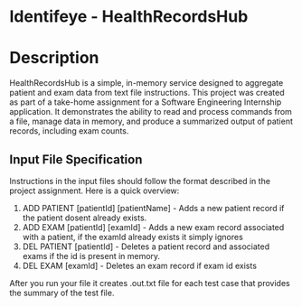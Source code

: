 # Identifeye - HealthRecordsHub

# Description

HealthRecordsHub is a simple, in-memory service designed to aggregate patient and exam data from text file instructions. This project was created as part of a take-home assignment for a Software Engineering Internship application. It demonstrates the ability to read and process commands from a file, manage data in memory, and produce a summarized output of patient records, including exam counts.

## Input File Specification
Instructions in the input files should follow the format described in the project assignment. Here is a quick overview:

1. ADD PATIENT [patientId] [patientName] - Adds a new patient record if the patient dosent already exists.
2. ADD EXAM [patientId] [examId] - Adds a new exam record associated with a patient, if the examId already exists it simply ignores
3. DEL PATIENT [patientId] - Deletes a patient record and associated exams if the id is present in memory.
4. DEL EXAM [examId] - Deletes an exam record if exam id exists
   
After you run your file it creates .out.txt file for each test case that provides the summary of the test file.
